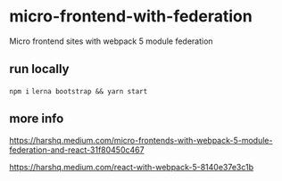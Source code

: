 # micro-frontend-with-federation
Micro frontend sites with webpack 5 module federation

## run locally
`npm i`
`lerna bootstrap && yarn start`

## more info
https://harshq.medium.com/micro-frontends-with-webpack-5-module-federation-and-react-31f80450c467

https://harshq.medium.com/react-with-webpack-5-8140e37e3c1b
